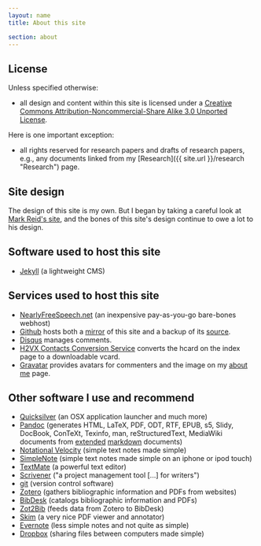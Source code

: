 ```yaml
---
layout: name
title: About this site

section: about
---
```


## License

Unless specified otherwise:

+   all design and content within this site is licensed under a [Creative Commons Attribution-Noncommercial-Share Alike 3.0 Unported License](http://creativecommons.org/licenses/by-nc-sa/3.0/ "License"). 

Here is one important exception:

+   all rights reserved for research papers and drafts of research papers, e.g., any documents linked from my [Research]({{ site.url }}/research "Research") page.

## Site design ##

The design of this site is my own. But I began by taking a careful look at [Mark Reid's site](http://github.com/mreid/mark.reid.name), and the bones of this site's design continue to owe a lot to his design.

## Software used to host this site ##

* [Jekyll](http://jekyllrb.com/) (a lightweight CMS)

## Services used to host this site ##

* [NearlyFreeSpeech.net](https://www.nearlyfreespeech.net/) (an inexpensive pay-as-you-go bare-bones webhost)
* [Github](http://github.com/) hosts both a [mirror](http://dsanson.github.com) of this site and a backup of its [source](http://github.com/dsanson/dsanson.github.com).
* [Disqus](http://disqus.com/) manages comments.
* [H2VX Contacts Conversion Service](http://h2vx.com/vcf/) converts the hcard on the index page to a downloadable vcard.
* [Gravatar](http://gravatar.com/) provides avatars for commenters and the image on my [about me](/about-me) page.

## Other software I use and recommend ##

* [Quicksilver](http://github.com/tiennou/blacktree-alchemy) (an OSX application launcher and much more)
* [Pandoc](http://johnmacfarlane.net/pandoc/) (generates HTML, LaTeX, PDF, ODT, RTF, EPUB, s5, Slidy, DocBook, ConTeXt, Texinfo, man, reStructuredText, MediaWiki documents from [extended](http://johnmacfarlane.net/pandoc/README.html#pandocs-markdown-vs.standard-markdown) [markdown](http://daringfireball.net/projects/markdown/) documents)
* [Notational Velocity](http://notational.net/) (simple text notes made simple)
* [SimpleNote](http://simplenoteapp.com/) (simple text notes made simple on an iphone or ipod touch)
* [TextMate](http://macromates.com/) (a powerful text editor)
* [Scrivener](http://www.literatureandlatte.com/scrivener.html) ("a project management tool [...] for writers")
* [git](http://git.or.cz/) (version control software)
* [Zotero](http://www.zotero.org/) (gathers bibliographic information and PDFs from websites)
* [BibDesk](http://bibdesk.sourceforge.net/) (catalogs bibliographic information and PDFs)
* [Zot2Bib](http://mackerron.com/zot2bib/) (feeds data from Zotero to BibDesk)
* [Skim](http://skim-app.sourceforge.net/) (a very nice PDF viewer and annotator)
* [Evernote](http://www.evernote.com/) (less simple notes and not quite as simple)
* [Dropbox](https://www.getdropbox.com/referrals/NTg1MzM4OQ) (sharing files between computers made simple)